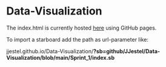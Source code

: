 # Data-Visualization

The index.html is currently hosted [here](https://jjestel.github.io/Data-Visualization/) using GitHub pages.

To import a starboard add the path as url-parameter like: 

jjestel.github.io/Data-Visualization/**?sb=github/JJestel/Data-Visualization/blob/main/Sprint_1/index.sb**
